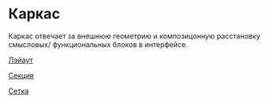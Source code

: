 # Каркас

Каркас отвечает за внешнюю геометрию и композицонную расстановку смысловых/ функциональных блоков в интерфейсе.

[Лэйаут](Лэйаут.md)

[Секция](Секция.md)

[Сетка](Сетка.md)